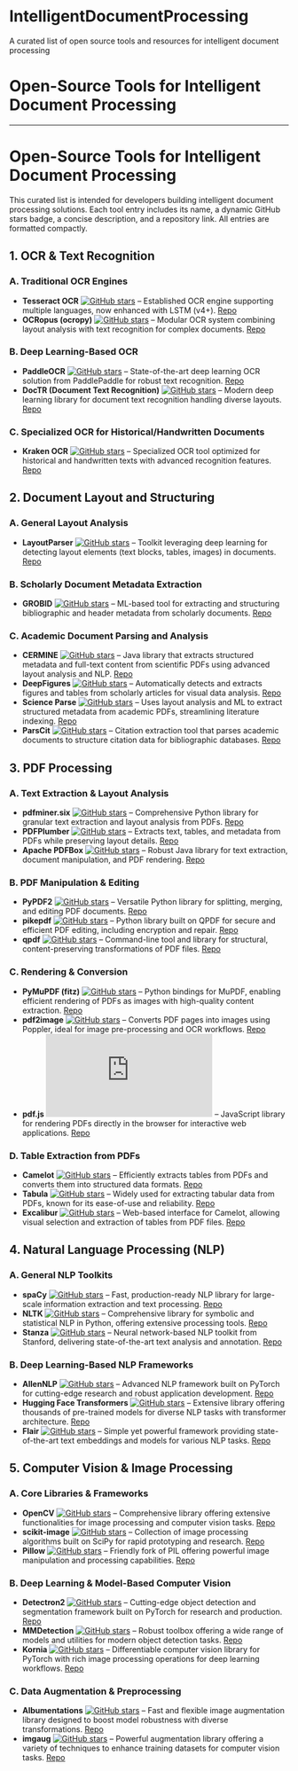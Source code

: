 # IntelligentDocumentProcessing
A curated list of open source tools and resources for intelligent document processing

# Open-Source Tools for Intelligent Document Processing

---
# Open-Source Tools for Intelligent Document Processing

This curated list is intended for developers building intelligent document processing solutions. Each tool entry includes its name, a dynamic GitHub stars badge, a concise description, and a repository link. All entries are formatted compactly.

## 1. OCR & Text Recognition

### A. Traditional OCR Engines
- **Tesseract OCR** [![GitHub stars](https://img.shields.io/github/stars/tesseract-ocr/tesseract?style=social)](https://github.com/tesseract-ocr/tesseract) – Established OCR engine supporting multiple languages, now enhanced with LSTM (v4+). [Repo](https://github.com/tesseract-ocr/tesseract)
- **OCRopus (ocropy)** [![GitHub stars](https://img.shields.io/github/stars/tmbdev/ocropy?style=social)](https://github.com/tmbdev/ocropy) – Modular OCR system combining layout analysis with text recognition for complex documents. [Repo](https://github.com/tmbdev/ocropy)

### B. Deep Learning-Based OCR
- **PaddleOCR** [![GitHub stars](https://img.shields.io/github/stars/PaddlePaddle/PaddleOCR?style=social)](https://github.com/PaddlePaddle/PaddleOCR) – State-of-the-art deep learning OCR solution from PaddlePaddle for robust text recognition. [Repo](https://github.com/PaddlePaddle/PaddleOCR)
- **DocTR (Document Text Recognition)** [![GitHub stars](https://img.shields.io/github/stars/mindee/doctr?style=social)](https://github.com/mindee/doctr) – Modern deep learning library for document text recognition handling diverse layouts. [Repo](https://github.com/mindee/doctr)

### C. Specialized OCR for Historical/Handwritten Documents
- **Kraken OCR** [![GitHub stars](https://img.shields.io/github/stars/mittagessen/kraken?style=social)](https://github.com/mittagessen/kraken) – Specialized OCR tool optimized for historical and handwritten texts with advanced recognition features. [Repo](https://github.com/mittagessen/kraken)

## 2. Document Layout and Structuring

### A. General Layout Analysis
- **LayoutParser** [![GitHub stars](https://img.shields.io/github/stars/Layout-Parser/layout-parser?style=social)](https://github.com/Layout-Parser/layout-parser) – Toolkit leveraging deep learning for detecting layout elements (text blocks, tables, images) in documents. [Repo](https://github.com/Layout-Parser/layout-parser)

### B. Scholarly Document Metadata Extraction
- **GROBID** [![GitHub stars](https://img.shields.io/github/stars/kermitt2/grobid?style=social)](https://github.com/kermitt2/grobid) – ML-based tool for extracting and structuring bibliographic and header metadata from scholarly documents. [Repo](https://github.com/kermitt2/grobid)

### C. Academic Document Parsing and Analysis
- **CERMINE** [![GitHub stars](https://img.shields.io/github/stars/CeON/CERMINE?style=social)](https://github.com/CeON/CERMINE) – Java library that extracts structured metadata and full-text content from scientific PDFs using advanced layout analysis and NLP. [Repo](https://github.com/CeON/CERMINE)
- **DeepFigures** [![GitHub stars](https://img.shields.io/github/stars/allenai/deepfigures?style=social)](https://github.com/allenai/deepfigures) – Automatically detects and extracts figures and tables from scholarly articles for visual data analysis. [Repo](https://github.com/allenai/deepfigures)
- **Science Parse** [![GitHub stars](https://img.shields.io/github/stars/allenai/science-parse?style=social)](https://github.com/allenai/science-parse) – Uses layout analysis and ML to extract structured metadata from academic PDFs, streamlining literature indexing. [Repo](https://github.com/allenai/science-parse)
- **ParsCit** [![GitHub stars](https://img.shields.io/github/stars/knmnyn/ParsCit?style=social)](https://github.com/knmnyn/ParsCit) – Citation extraction tool that parses academic documents to structure citation data for bibliographic databases. [Repo](https://github.com/knmnyn/ParsCit)

## 3. PDF Processing

### A. Text Extraction & Layout Analysis
- **pdfminer.six** [![GitHub stars](https://img.shields.io/github/stars/pdfminer/pdfminer.six?style=social)](https://github.com/pdfminer/pdfminer.six) – Comprehensive Python library for granular text extraction and layout analysis from PDFs. [Repo](https://github.com/pdfminer/pdfminer.six)
- **PDFPlumber** [![GitHub stars](https://img.shields.io/github/stars/jsvine/pdfplumber?style=social)](https://github.com/jsvine/pdfplumber) – Extracts text, tables, and metadata from PDFs while preserving layout details. [Repo](https://github.com/jsvine/pdfplumber)
- **Apache PDFBox** [![GitHub stars](https://img.shields.io/github/stars/apache/pdfbox?style=social)](https://github.com/apache/pdfbox) – Robust Java library for text extraction, document manipulation, and PDF rendering. [Repo](https://github.com/apache/pdfbox)

### B. PDF Manipulation & Editing
- **PyPDF2** [![GitHub stars](https://img.shields.io/github/stars/py-pdf/PyPDF2?style=social)](https://github.com/py-pdf/PyPDF2) – Versatile Python library for splitting, merging, and editing PDF documents. [Repo](https://github.com/py-pdf/PyPDF2)
- **pikepdf** [![GitHub stars](https://img.shields.io/github/stars/pikepdf/pikepdf?style=social)](https://github.com/pikepdf/pikepdf) – Python library built on QPDF for secure and efficient PDF editing, including encryption and repair. [Repo](https://github.com/pikepdf/pikepdf)
- **qpdf** [![GitHub stars](https://img.shields.io/github/stars/qpdf/qpdf?style=social)](https://github.com/qpdf/qpdf) – Command-line tool and library for structural, content-preserving transformations of PDF files. [Repo](https://github.com/qpdf/qpdf)

### C. Rendering & Conversion
- **PyMuPDF (fitz)** [![GitHub stars](https://img.shields.io/github/stars/pymupdf/PyMuPDF?style=social)](https://github.com/pymupdf/PyMuPDF) – Python bindings for MuPDF, enabling efficient rendering of PDFs as images with high-quality content extraction. [Repo](https://github.com/pymupdf/PyMuPDF)
- **pdf2image** [![GitHub stars](https://img.shields.io/github/stars/Belval/pdf2image?style=social)](https://github.com/Belval/pdf2image) – Converts PDF pages into images using Poppler, ideal for image pre-processing and OCR workflows. [Repo](https://github.com/Belval/pdf2image)
- **pdf.js** [![GitHub stars](https://img.shields.io/github/stars/mozilla/pdf.js?style=social)](https://github.com/mozilla/pdf.js) – JavaScript library for rendering PDFs directly in the browser for interactive web applications. [Repo](https://github.com/mozilla/pdf.js)

### D. Table Extraction from PDFs
- **Camelot** [![GitHub stars](https://img.shields.io/github/stars/camelot-dev/camelot?style=social)](https://github.com/camelot-dev/camelot) – Efficiently extracts tables from PDFs and converts them into structured data formats. [Repo](https://github.com/camelot-dev/camelot)
- **Tabula** [![GitHub stars](https://img.shields.io/github/stars/tabulapdf/tabula?style=social)](https://github.com/tabulapdf/tabula) – Widely used for extracting tabular data from PDFs, known for its ease-of-use and reliability. [Repo](https://github.com/tabulapdf/tabula)
- **Excalibur** [![GitHub stars](https://img.shields.io/github/stars/camelot-dev/excalibur?style=social)](https://github.com/camelot-dev/excalibur) – Web-based interface for Camelot, allowing visual selection and extraction of tables from PDF files. [Repo](https://github.com/camelot-dev/excalibur)

## 4. Natural Language Processing (NLP)

### A. General NLP Toolkits
- **spaCy** [![GitHub stars](https://img.shields.io/github/stars/explosion/spaCy?style=social)](https://github.com/explosion/spaCy) – Fast, production-ready NLP library for large-scale information extraction and text processing. [Repo](https://github.com/explosion/spaCy)
- **NLTK** [![GitHub stars](https://img.shields.io/github/stars/nltk/nltk?style=social)](https://github.com/nltk/nltk) – Comprehensive library for symbolic and statistical NLP in Python, offering extensive processing tools. [Repo](https://github.com/nltk/nltk)
- **Stanza** [![GitHub stars](https://img.shields.io/github/stars/stanfordnlp/stanza?style=social)](https://github.com/stanfordnlp/stanza) – Neural network-based NLP toolkit from Stanford, delivering state-of-the-art text analysis and annotation. [Repo](https://github.com/stanfordnlp/stanza)

### B. Deep Learning-Based NLP Frameworks
- **AllenNLP** [![GitHub stars](https://img.shields.io/github/stars/allenai/allennlp?style=social)](https://github.com/allenai/allennlp) – Advanced NLP framework built on PyTorch for cutting-edge research and robust application development. [Repo](https://github.com/allenai/allennlp)
- **Hugging Face Transformers** [![GitHub stars](https://img.shields.io/github/stars/huggingface/transformers?style=social)](https://github.com/huggingface/transformers) – Extensive library offering thousands of pre-trained models for diverse NLP tasks with transformer architecture. [Repo](https://github.com/huggingface/transformers)
- **Flair** [![GitHub stars](https://img.shields.io/github/stars/flairNLP/flair?style=social)](https://github.com/flairNLP/flair) – Simple yet powerful framework providing state-of-the-art text embeddings and models for various NLP tasks. [Repo](https://github.com/flairNLP/flair)

## 5. Computer Vision & Image Processing

### A. Core Libraries & Frameworks
- **OpenCV** [![GitHub stars](https://img.shields.io/github/stars/opencv/opencv?style=social)](https://github.com/opencv/opencv) – Comprehensive library offering extensive functionalities for image processing and computer vision tasks. [Repo](https://github.com/opencv/opencv)
- **scikit-image** [![GitHub stars](https://img.shields.io/github/stars/scikit-image/scikit-image?style=social)](https://github.com/scikit-image/scikit-image) – Collection of image processing algorithms built on SciPy for rapid prototyping and research. [Repo](https://github.com/scikit-image/scikit-image)
- **Pillow** [![GitHub stars](https://img.shields.io/github/stars/python-pillow/Pillow?style=social)](https://github.com/python-pillow/Pillow) – Friendly fork of PIL offering powerful image manipulation and processing capabilities. [Repo](https://github.com/python-pillow/Pillow)

### B. Deep Learning & Model-Based Computer Vision
- **Detectron2** [![GitHub stars](https://img.shields.io/github/stars/facebookresearch/detectron2?style=social)](https://github.com/facebookresearch/detectron2) – Cutting-edge object detection and segmentation framework built on PyTorch for research and production. [Repo](https://github.com/facebookresearch/detectron2)
- **MMDetection** [![GitHub stars](https://img.shields.io/github/stars/open-mmlab/mmdetection?style=social)](https://github.com/open-mmlab/mmdetection) – Robust toolbox offering a wide range of models and utilities for modern object detection tasks. [Repo](https://github.com/open-mmlab/mmdetection)
- **Kornia** [![GitHub stars](https://img.shields.io/github/stars/kornia/kornia?style=social)](https://github.com/kornia/kornia) – Differentiable computer vision library for PyTorch with rich image processing operations for deep learning workflows. [Repo](https://github.com/kornia/kornia)

### C. Data Augmentation & Preprocessing
- **Albumentations** [![GitHub stars](https://img.shields.io/github/stars/albumentations-team/albumentations?style=social)](https://github.com/albumentations-team/albumentations) – Fast and flexible image augmentation library designed to boost model robustness with diverse transformations. [Repo](https://github.com/albumentations-team/albumentations)
- **imgaug** [![GitHub stars](https://img.shields.io/github/stars/aleju/imgaug?style=social)](https://github.com/aleju/imgaug) – Powerful augmentation library offering a variety of techniques to enhance training datasets for computer vision tasks. [Repo](https://github.com/aleju/imgaug)

